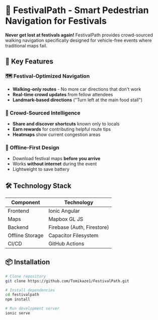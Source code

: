 # 🎪 FestivalPath - Smart Pedestrian Navigation for Festivals

**Never get lost at festivals again!** FestivalPath provides crowd-sourced walking navigation specifically designed for vehicle-free events where traditional maps fail.

## 🌟 Key Features

### 🗺️ Festival-Optimized Navigation
- **Walking-only routes** - No more car directions that don't work
- **Real-time crowd updates** from fellow attendees
- **Landmark-based directions** ("Turn left at the main food stall")

### 🚶 Crowd-Sourced Intelligence
- **Share and discover shortcuts** known only to locals
- **Earn rewards** for contributing helpful route tips
- **Heatmaps** show current congestion areas

### 📲 Offline-First Design
- Download festival maps **before you arrive**
- Works **without internet** during the event
- Lightweight to save battery

## 🛠️ Technology Stack

| Component       | Technology |
|----------------|------------|
| Frontend       | Ionic Angular |
| Maps           | Mapbox GL JS |
| Backend        | Firebase (Auth, Firestore) |
| Offline Storage| Capacitor Filesystem |
| CI/CD          | GitHub Actions |

## 📦 Installation

```bash
# Clone repository
git clone https://github.com/Tomikaze1/FestivalPath.git

# Install dependencies
cd festivalpath
npm install

# Run development server
ionic serve

